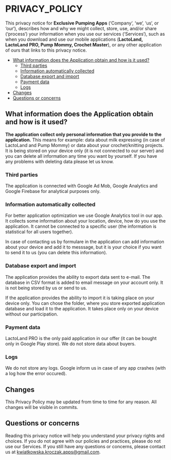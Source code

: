 # PRIVACY_POLICY

This privacy notice for <b>Exclusive Pumping Apps</b> (‘Company‘, ‘we‘, ‘us‘, or ‘our‘), describes how and why we might collect, store, use, and/or share (‘process‘) your information when you use our services (‘Services‘), such as when you download and use our mobile applications (<b>LactoLand, LactoLand PRO, Pump Mommy, Crochet Master</b>), or any other application of ours that links to this privacy notice.

* [What information does the Application obtain and how is it used?](#What-information-does-the-Application-obtain-and-how-is-it-used?)
	- [Third parties](#Third-parties)
	- [Information automatically collected](#Information-automatically-collected)
	- [Database export and import](#Database-export-and-import)
	- [Payment data](#Payment-data)
	- [Logs](#Logs)
* [Changes](#Changes)
* [Questions or concerns](#Questions-or-concerns)


## What information does the Application obtain and how is it used?

<b>The application collect only personal information that you provide to the application.</b> This means for example: data about milk expressing (in case of LactoLand and Pump Mommy) or data about your crochet/knitting projects. It is being stored on your device only (it is not connected to our server) and you can delete all information any time you want by yourself. If you have any problems with deleting data please let us know.

### Third parties
The application is connected with Google Ad Mob, Google Analytics and Google Firebase for analytical purposes only.

### Information automatically collected
For better application optimization we use Google Analytics tool in our app. It collects some information about your location, device, how do you use the application. It cannot be connected to a specific user (the information is statistical for all users together).

In case of contacting us by formulare in the application can add information about your device and add it to messsage, but it is your choice if you want to send it to us (you can delete this information).

### Database export and import
The application provides the ability to export data sent to e-mail. The database in CSV format is added to email message on your account only. It is not being stored by us or send to us.

If the application provides the ability to import it is taking place on your device only. You can chose the folder, where you store exported application database and load it to the application. It takes place only on your device without our participation.

### Payment data
LactoLand PRO is the only paid application in our offer (it can be bought only in Google Play store). We do not store data about buyers.

### Logs
We do not store any logs. Google inform us in case of any app crashes (with a log how the error occured).

## Changes
This Privacy Policy may be updated from time to time for any reason. All changes will be visible in commits.

## Questions or concerns
Reading this privacy notice will help you understand your privacy rights and choices. If you do not agree with our policies and practices, please do not use our Services. If you still have any questions or concerns, please contact us at kwiatkowska.kroczak.apps@gmail.com.
